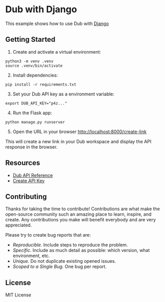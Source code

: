 # Dub with Django

This example shows how to use Dub with [Django](https://www.djangoproject.com/)

## Getting Started

1. Create and activate a virtual environment:

```shell
python3 -m venv .venv
source .venv/bin/activate
```

2. Install dependencies:

```shell
pip install -r requirements.txt
```

3. Set your Dub API key as a environment variable:

```shell
export DUB_API_KEY="p4z..."
```

4. Run the Flask app:

```shell
python manage.py runserver
```

5. Open the URL in your browser [http://localhost:8000/create-link](http://localhost:8000/create-link)

This will create a new link in your Dub workspace and display the API response in the browser.

## Resources

- [Dub API Reference](https://dub.co/docs/api-reference)
- [Create API Key](https://dub.co/docs/api-reference/tokens)

## Contributing

Thanks for taking the time to contribute! Contributions are what make the open-source community such an amazing place to learn, inspire, and create. Any contributions you make will benefit everybody and are very appreciated.

Please try to create bug reports that are:

- _Reproducible._ Include steps to reproduce the problem.
- _Specific._ Include as much detail as possible: which version, what environment, etc.
- _Unique._ Do not duplicate existing opened issues.
- _Scoped to a Single Bug._ One bug per report.

## License

MIT License